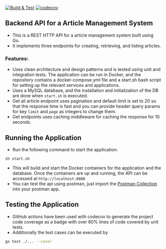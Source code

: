 [![Build & Test](https://github.com/vatsal-chaturvedi/article-management-sys/actions/workflows/build_test.yml/badge.svg)](https://github.com/vatsal-chaturvedi/article-management-sys/actions/workflows/build_test.yml) [![codecov](https://codecov.io/gh/vatsal-chaturvedi/article-management-sys/branch/main/graph/badge.svg?token=S4Q2G7L25O)](https://codecov.io/gh/vatsal-chaturvedi/article-management-sys)
## Backend API for a Article Management System
* This is a REST HTTP API for a article management system built using Go. 
* It implements three endpoints for creating, retrieving, and listing articles. 
### Features: 
* Uses clean architecture and design patterns and is tested using unit and integration tests. The application can be run in Docker, and the repository contains a docker-compose.yml file and a start.sh bash script for setting up the relevant services and applications. 
* Uses a MySQL database, and the installation and initialization of the DB are done when `start.sh` is executed.
* Get all article endpoint uses pagination and default limit is set to 20 so that the response time is fast and you can provide header query params for key `limit` and `page` as integers to change them.
* Get endpoints uses caching middleware for caching the response for 10 seconds.
## Running the Application
* Run the following command to start the application:
```
sh start.sh
```
* This will build and start the Docker containers for the application and the database.
Once the containers are up and running, the API can be accessed at `http://localhost:8080`
* You can test the api using postman, just import the [Postman Collection](docs/article-management-system.postman_collection.json) into your postman app.

## Testing the Application
* GitHub actions have been used with codecov to generate the project code coverage as a badge with over 80% lines of code covered by unit tests.
* Additionally the test cases can be executed by
```bash
go test ./... --cover
```